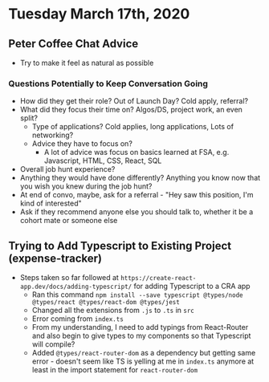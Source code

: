 # Tuesday March 17th, 2020

## Peter Coffee Chat Advice

- Try to make it feel as natural as possible

### Questions Potentially to Keep Conversation Going

- How did they get their role? Out of Launch Day? Cold apply, referral?
- What did they focus their time on? Algos/DS, project work, an even split?
  - Type of applications? Cold applies, long applications, Lots of networking?
  - Advice they have to focus on?
    - A lot of advice was focus on basics learned at FSA, e.g. Javascript, HTML, CSS, React, SQL
- Overall job hunt experience?
- Anything they would have done differently? Anything you know now that you wish you knew during the job hunt?
- At end of convo, maybe, ask for a referral - "Hey saw this position, I'm kind of interested"
- Ask if they recommend anyone else you should talk to, whether it be a cohort mate or someone else

## Trying to Add Typescript to Existing Project (expense-tracker)

- Steps taken so far followed at `https://create-react-app.dev/docs/adding-typescript/` for adding Typescript to a CRA app
  - Ran this command `npm install --save typescript @types/node @types/react @types/react-dom @types/jest`
  - Changed all the extensions from `.js` to `.ts` in `src`
  - Error coming from `index.ts`
  - From my understanding, I need to add typings from React-Router and also begin to give types to my components so that Typescript will compile?
  - Added `@types/react-router-dom` as a dependency but getting same error - doesn't seem like TS is yelling at me in `index.ts` anymore at least in the import statement for `react-router-dom`
